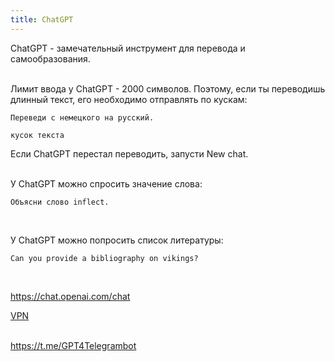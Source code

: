 ```yaml
---
title: ChatGPT
---
```


ChatGPT - замечательный инструмент для перевода и самообразования.
<br><br>

Лимит ввода у ChatGPT - 2000 символов. Поэтому, если ты переводишь длинный текст, его необходимо отправлять по кускам:

```
Переведи с немецкого на русский.

кусок текста
```

Если ChatGPT перестал переводить, запусти New chat.
<br><br>

У ChatGPT можно спросить значение слова:

```
Объясни слово inflect.
```
<br>

У ChatGPT можно попросить список литературы:

```
Can you provide a bibliography on vikings?
```
<br>

<https://chat.openai.com/chat>

[VPN](/ru/vpn)
<br><br>

<https://t.me/GPT4Telegrambot>
